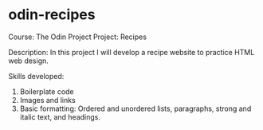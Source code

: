 # odin-recipes
Course: The Odin Project
Project: Recipes

Description: In this project I will develop a recipe website to practice HTML web design. 

Skills developed:

1. Boilerplate code
2. Images and links
3. Basic formatting: Ordered and unordered lists, paragraphs, strong and italic text, and headings.
